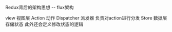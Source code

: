 Redux背后的架构思想 -- flux架构

view 视图层
Action 动作
Dispatcher 派发器 负责对action进行分发
Store 数据层 存储状态 此外还会定义修改状态的逻辑





